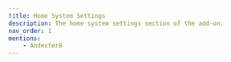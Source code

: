 ```yaml
---
title: Home System Settings
description: The home system settings section of the add-on.
nav_order: 1
mentions:
    - Andexter8
---
```


<template-Stub />
